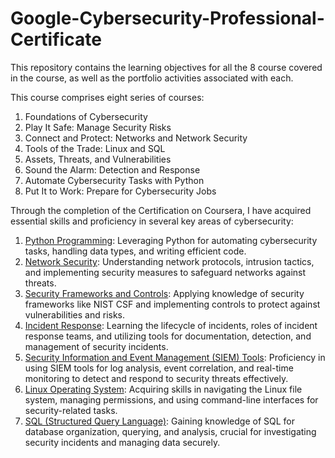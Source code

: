 # Google-Cybersecurity-Professional-Certificate

This repository contains the learning objectives for all the 8 course covered in the course, as well as the portfolio activities associated with each.

This course comprises eight series of courses:

1. Foundations of Cybersecurity
2. Play It Safe: Manage Security Risks
3. Connect and Protect: Networks and Network Security
4. Tools of the Trade: Linux and SQL
5. Assets, Threats, and Vulnerabilities
6. Sound the Alarm: Detection and Response
7. Automate Cybersecurity Tasks with Python
8. Put It to Work: Prepare for Cybersecurity Jobs

Through the completion of the Certification on Coursera, I have acquired essential skills and proficiency in several key areas of cybersecurity:

1. <u>Python Programming</u>: Leveraging Python for automating cybersecurity tasks, handling data types, and writing efficient code.
2. <u>Network Security</u>: Understanding network protocols, intrusion tactics, and implementing security measures to safeguard networks against threats.
3. <u>Security Frameworks and Controls</u>: Applying knowledge of security frameworks like NIST CSF and implementing controls to protect against vulnerabilities and risks.
4. <u>Incident Response</u>: Learning the lifecycle of incidents, roles of incident response teams, and utilizing tools for documentation, detection, and management of security incidents.
5. <u>Security Information and Event Management (SIEM) Tools</u>: Proficiency in using SIEM tools for log analysis, event correlation, and real-time monitoring to detect and respond to security threats effectively.
6. <u>Linux Operating System</u>: Acquiring skills in navigating the Linux file system, managing permissions, and using command-line interfaces for security-related tasks.
7. <u>SQL (Structured Query Language)</u>: Gaining knowledge of SQL for database organization, querying, and analysis, crucial for investigating security incidents and managing data securely.
